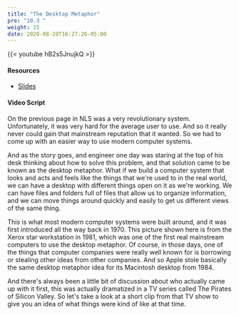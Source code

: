 ```yaml
---
title: "The Desktop Metaphor"
pre: "10.3 "
weight: 15
date: 2020-08-28T16:27:26-05:00
---
```


{{< youtube hB2s5JnujkQ >}}

<!-- CIS 115: czAhoyaJejg -->

#### Resources
* [Slides](/1-cc110/09-hci/slides/9-Human_Computer_Interaction.pdf)

#### Video Script

On the previous page in NLS was a very revolutionary system. Unfortunately, it was very hard for the average user to use. And so it really never could gain that mainstream reputation that it wanted. So we had to come up with an easier way to use modern computer systems. 

And as the story goes, and engineer one day was staring at the top of his desk thinking about how to solve this problem, and that solution came to be known as the desktop metaphor. What if we build a computer system that looks and acts and feels like the things that we're used to in the real world, we can have a desktop with different things open on it as we're working. We can have files and folders full of files that allow us to organize information, and we can move things around quickly and easily to get us different views of the same thing. 

This is what most modern computer systems were built around, and it was first introduced all the way back in 1970. This picture shown here is from the Xerox star workstation in 1981, which was one of the first real mainstream computers to use the desktop metaphor. Of course, in those days, one of the things that computer companies were really well known for is borrowing or stealing other ideas from other companies. And so Apple stole basically the same desktop metaphor idea for its Macintosh desktop from 1984. 

And there's always been a little bit of discussion about who actually came up with it first, this was actually dramatized in a TV series called The Pirates of Silicon Valley. So let's take a look at a short clip from that TV show to give you an idea of what things were kind of like at that time.